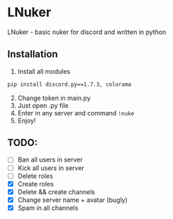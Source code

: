# LNuker
LNuker - basic nuker for discord and written in python
## Installation
1. Install all modules
```bash
pip install discord.py==1.7.3, colorama
```
2. Change token in main.py
3. Just open .py file
4. Enter in any server and command `!nuke`
5. Enjoy!
## TODO:
- [ ] Ban all users in server
- [ ] Kick all users in server
- [ ] Delete roles
- [x] Create roles
- [x] Delete && create channels
- [x] Change server name + avatar (bugly)
- [x] Spam in all channels  
